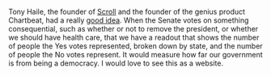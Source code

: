 Tony Haile, the founder of <a href="https://scroll.com/">Scroll</a> and the founder of the genius product Chartbeat, had a really <a href="https://twitter.com/arctictony/status/1225253452168781825">good idea</a>. When the Senate votes on something consequential, such as whether or not to remove the president, or whether we should have health care, that we have a readout that shows the number of people the Yes votes represented, broken down by state, and the number of people the No votes represent. It would measure how far our government is from being a democracy. I would love to see this as a website. 
